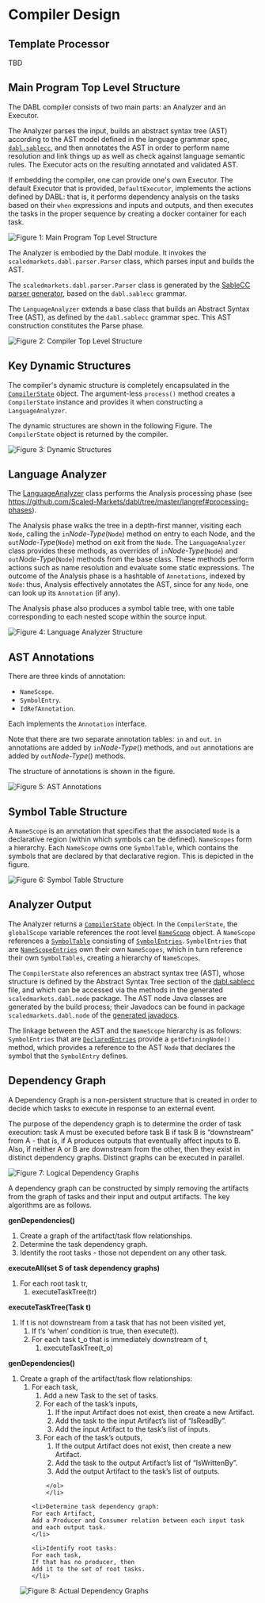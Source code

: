 # Compiler Design

## Template Processor

TBD


## Main Program Top Level Structure

The DABL compiler consists of two main parts: an Analyzer and an Executor. 


The
Analyzer parses the input, builds an abstract syntax tree (AST) according to the
AST model defined in the language grammar spec, 
[`dabl.sablecc`](https://github.com/Scaled-Markets/dabl/blob/master/dabl.sablecc),
and then annotates the AST in order
to perform name resolution and link things up as well as check against language
semantic rules. The Executor acts on the resulting annotated and validated AST.

If embedding the compiler, one can
provide one's own Executor. The default Executor that is provided,
`DefaultExecutor`, implements the actions defined by DABL: that is, it performs
dependency analysis on the tasks based on their `when` expressions and inputs and
outputs, and then executes the tasks in the proper sequence by creating a docker
container for each task.

![Figure 1: Main Program Top Level Structure](MainProgram.png "Figure 1: Main Program Top Level Structure")

The Analyzer is embodied by the Dabl module. It invokes the
<code>scaledmarkets.dabl.parser.Parser</code> class, which parses input and builds the
AST.

The <code>scaledmarkets.dabl.parser.Parser</code> class is
generated by the [SableCC parser generator](http://www.sablecc.org/),
based on the `dabl.sablecc` grammar.

The `LanguageAnalyzer` extends a base class that builds an Abstract Syntax Tree (AST),
as defined by the `dabl.sablecc` grammar spec. This AST construction constitutes the
Parse phase.

![Figure 2: Compiler Top Level Structure](Compiler_Design_Fig1.png "Figure 1: Compiler Top Level Structure")

## Key Dynamic Structures

The compiler's dynamic structure is completely encapsulated in the
[`CompilerState`](analysis/CompilerState.java) object.
The argument-less `process()` method creates a `CompilerState` instance and provides
it when constructing a `LanguageAnalyzer`.

The dynamic structures are shown in the following Figure. The `CompilerState`
object is returned by the compiler.

![Figure 3: Dynamic Structures](Compiler_Design_Fig2.png "Figure 2: Dynamic Structures")

## Language Analyzer

The [LanguageAnalyzer](analysis/LanguageAnalyzer.java) class performs the Analysis processing phase
(see https://github.com/Scaled-Markets/dabl/tree/master/langref#processing-phases).

The Analysis phase walks the tree in a depth-first manner, visiting each `Node`,
calling the `in`*Node-Type*(`Node`) method on entry to each Node, and the
`out`*Node-Type*(`Node`) method on exit from the `Node`. The `LanguageAnalyzer`
class provides these methods, as overrides of `in`*Node-Type*(`Node`) and
`out`*Node-Type*(`Node`) methods from the base class. These methods
perform actions such as name resolution and evaluate some static
expressions. The outcome of the Analysis phase
is a hashtable of `Annotations`, indexed by `Node`: thus, Analysis effectively annotates
the AST, since for any `Node`, one can look up its `Annotation` (if any).

The Analysis phase also produces a symbol table tree, with one table corresponding
to each nested scope within the source input.

![Figure 4: Language Analyzer Structure](Compiler_Design_Fig3.png "Figure 3: Language Analyzer Structure")

## AST Annotations

There are three kinds of annotation:

* `NameScope`.
* `SymbolEntry`.
* `IdRefAnnotation`.

Each implements the `Annotation` interface.

Note that there are two separate annotation tables: `in` and `out`. `in` annotations
are added by `in`*Node-Type*() methods, and `out` annotations are added
by `out`*Node-Type*() methods.

The structure of annotations is shown in the figure.

![Figure 5: AST Annotations](Compiler_Design_Fig4.png "Figure 4: AST Annotations")

## Symbol Table Structure

A `NameScope` is an annotation that specifies that the associated `Node` is a
declarative region (within which symbols can be defined). `NameScopes` form a
hierarchy. Each `NameScope` owns one `SymbolTable`, which contains the symbols
that are declared by that declarative region. This is depicted in the figure.

![Figure 6: Symbol Table Structure](Compiler_Design_Fig5.png "Figure 5: Symbol Table Structure")

## Analyzer Output

The Analyzer returns a [`CompilerState`](analysis/CompilerState.java) object. In the
`CompilerState`, the `globalScope` variable references the root level
[`NameScope`](analysis/NameScope.java) object.
A `NameScope` references a [`SymbolTable`](analysis/SymbolTable.java) consisting of
[`SymbolEntries`](analysis/SymbolEntry.java).
`SymbolEntries` that are [`NameScopeEntries`](analysis/NameScopeEntry.java) own their
own `NameScopes`,
which in turn reference their own `SymbolTables`, creating a hierarchy
of `NameScopes`.

The `CompilerState` also references an abstract syntax tree (AST),
whose structure is defined by the Abstract Syntax Tree section of the
[dabl.sablecc](https://github.com/Scaled-Markets/dabl/blob/master/dabl.sablecc)
file,
and which can be accessed via the methods in the generated `scaledmarkets.dabl.node` package.
The AST node Java classes are generated by the build process; their Javadocs
can be found in package `scaledmarkets.dabl.node` of the
[generated javadocs](https://scaledmarkets.github.io/dabl/).

The linkage between the AST and the `NameScope` hierarchy is as follows:
`SymbolEntries` that are [`DeclaredEntries`](analysis/DeclaredEntry.java)
provide a `getDefiningNode()` method, which provides a reference to
the AST `Node` that declares the symbol that the `SymbolEntry` defines.

## Dependency Graph

A Dependency Graph is a non-persistent structure that is created
in order to decide which tasks to execute in response to an external event.

The purpose of the dependency graph is to determine the order of task execution:
task A must be executed before task B if task B is “downstream” from A - that is,
if A produces outputs that eventually affect inputs to B. Also, if neither A or B
are downstream from the other, then they exist in distinct dependency graphs.
Distinct graphs can be executed in parallel.

![Figure 7: Logical Dependency Graphs](LogicalDependencyGraph.png "Figure 6: Logical Dependency Graphs")

A dependency graph can be constructed by simply removing the artifacts from the
graph of tasks and their input and output artifacts. The key algorithms are as follows.

<b>genDependencies()</b>
<ol>
<li>Create a graph of the artifact/task flow relationships.</li>
<li>Determine the task dependency graph.</li>
<li>Identify the root tasks - those not dependent on any other task.</li>
</ol>

<b>executeAll(set S of task dependency graphs)</b>
<ol>
<li>For each root task tr,
<ol>
<li>executeTaskTree(tr)</li>
</ol>
</li>
</ol>

<b>executeTaskTree(Task t)</b>
<ol>
	<li>If t is not downstream from a task that has not been visited yet,
		<ol>
			<li>If t’s ‘when’ condition is true, then execute(t).</li>
			<li>For each task t_o that is immediately downstream of t,
				<ol>
					<li>executeTaskTree(t_o)</li>
				</ol>
				</li>
		</ol>
		</li>
</ol>

<b>genDependencies()</b>
<ol>
	<li>Create a graph of the artifact/task flow relationships:
		<ol>
			<li>For each task,
				<ol>
					<li>Add a new Task to the set of tasks.</li>
					<li>For each of the task’s inputs,
						<ol>
							<li>If the input Artifact does not exist, then create a new Artifact.</li>
							<li>Add the task to the input Artifact’s list of “IsReadBy”.</li>
							<li>Add the input Artifact to the task’s list of inputs.</li>
						</ol>
						</li>
					<li>For each of the task’s outputs,
						<ol>
							<li>If the output Artifact does not exist, then create a new Artifact.</li>
							<li>Add the task to the output Artifact’s list of “IsWrittenBy”.</li>
							<li>Add the output Artifact to the task’s list of outputs.</li>
						</ol>
						</li>
				</ol>
				</li>
				
		</ol>
		</li>
	
	<li>Determine task dependency graph:
	For each Artifact,
	Add a Producer and Consumer relation between each input task and each output task.
	</li>
	
	<li>Identify root tasks:
	For each task,
	If that has no producer, then
	Add it to the set of root tasks.
	</li>
</ol>

![Figure 8: Actual Dependency Graphs](ActualGraph.png "Figure 7: Actual Dependency Graphs")
